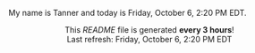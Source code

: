 My name is Tanner and today is Friday, October 6, 2:20 PM EDT.

<p align="center">This <i>README</i> file is generated <b>every 3 hours</b>!</br>Last refresh: Friday, October 6, 2:20 PM EDT<br /></p>
